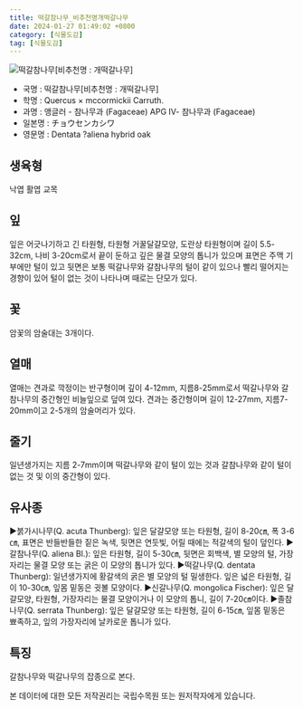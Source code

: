 ```yaml
---
title: 떡갈참나무_비추천명개떡갈나무
date: 2024-01-27 01:49:02 +0800
category: [식물도감]
tag: [식물도감]
---
```




![떡갈참나무[비추천명 : 개떡갈나무]](/fileUpload/plants/basic/Fagaceae/Quercus/6545/3_th2.JPG)
- 국명 : 떡갈참나무[비추천명 : 개떡갈나무]
- 학명 : Quercus × mccormickii Carruth.
- 과명 : 앵글러 - 참나무과 (Fagaceae) APG Ⅳ- 참나무과 (Fagaceae)
- 일본명 : チョウセンカシワ
- 영문명 : Dentata ?aliena hybrid oak


## 생육형
낙엽 활엽 교목
## 잎
잎은 어긋나기하고 긴 타원형, 타원형 거꿀달걀모양, 도란상 타원형이며 길이 5.5-32cm, 나비 3-20cm로서 끝이 둔하고 깊은 물결 모양의 톱니가 있으며 표면은 주맥 기부에만 털이 있고 뒷면은 보통 떡갈나무와 갈참나무의 털이 같이 있으나 빨리 떨어지는 경향이 있어 털이 없는 것이 나타나며 때로는 단모가 있다.
## 꽃
암꽃의 암술대는 3개이다.
## 열매
열매는 견과로 깍정이는 반구형이며 깊이 4-12mm, 지름8-25mm로서 떡갈나무와 갈참나무의 중간형인 비늘잎으로 덮여 있다. 견과는 중간형이며 길이 12-27mm, 지름7-20mm이고 2-5개의 암술머리가 있다.
## 줄기
일년생가지는 지름 2-7mm이며 떡갈나무와 같이 털이 있는 것과 갈참나무와 같이 털이 없는 것 및 이의 중간형이 있다.
## 유사종
▶붉가시나무(Q. acuta Thunberg): 잎은 달걀모양 또는 타원형, 길이 8-20㎝, 폭 3-6㎝, 표면은 반들반들한 짙은 녹색, 뒷면은 연둣빛, 어릴 때에는 적갈색의 털이 덮인다.▶갈참나무(Q. aliena Bl.): 잎은 타원형, 길이 5-30㎝, 뒷면은 회백색, 별 모양의 털, 가장자리는 물결 모양 또는 굵은 이 모양의 톱니가 있다. ▶떡갈나무(Q. dentata Thunberg): 일년생가지에 황갈색의 굵은 별 모양의 털 밀생한다. 잎은 넓은 타원형, 길이 10-30㎝, 잎몸 밑동은 귓볼 모양이다.▶신갈나무(Q. mongolica Fischer): 잎은 달걀모양, 타원형, 가장자리는 물결 모양이거나 이 모양의 톱니, 길이 7-20㎝이다. ▶졸참나무(Q. serrata Thunberg): 잎은 달걀모양 또는 타원형, 길이 6-15㎝, 잎몸 밑동은 뾰족하고, 잎의 가장자리에 날카로운 톱니가 있다.
## 특징
갈참나무와 떡갈나무의 잡종으로 본다.






본 데이터에 대한 모든 저작권리는 국립수목원 또는 원저작자에게 있습니다.
